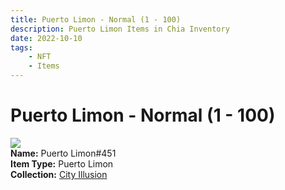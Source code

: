 ```yaml
---
title: Puerto Limon - Normal (1 - 100)
description: Puerto Limon Items in Chia Inventory
date: 2022-10-10
tags:
    - NFT
    - Items
---
```


# Puerto Limon - Normal (1 - 100)
<div class="item_thumbnail">
<img loading="lazy" src="https://oh6w7qohgupgeidwlc2dsldg4qa64gaga3g5qqsb4py3w.arweave.net/cf1-v-wcc_1HmIgd_li0OSxm5_AHuGAYGzdhCQePxuw"><br/>
<div><strong>Name:</strong> Puerto Limon#451</div>
<div><strong>Item Type:</strong> Puerto Limon</div>
<div><strong>Collection:</strong> <a href="https://www.spacescan.io/xch/nft/collection/col1lend2dcn558km4wcwta4xnkfv3xpcmlp9kyt0m909emvfxechlyqdl5ndg">City Illusion</a></div>
</div>

